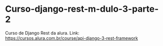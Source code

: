 # Curso-django-rest-m-dulo-3-parte-2
Curso de Django Rest da alura. Link: https://cursos.alura.com.br/course/api-django-3-rest-framework

